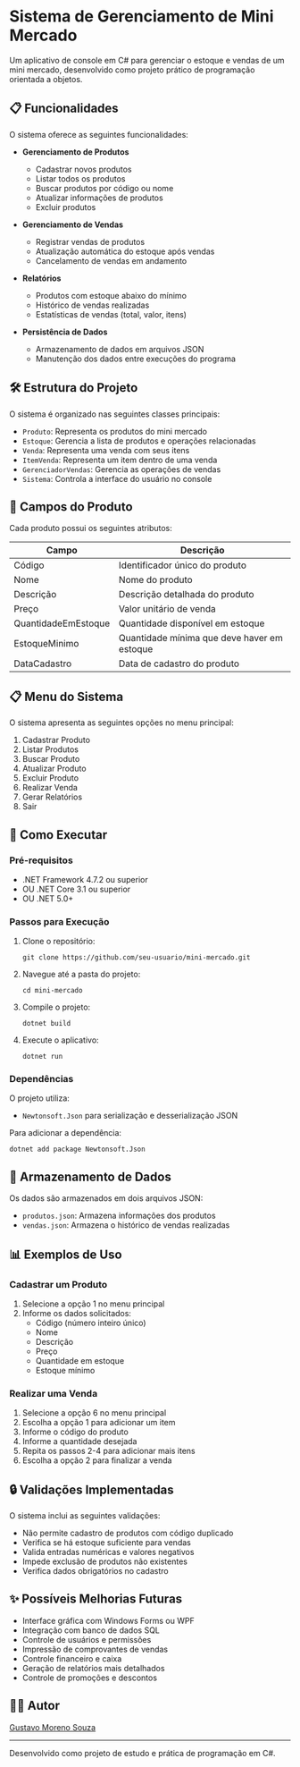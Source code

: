 # Sistema de Gerenciamento de Mini Mercado

Um aplicativo de console em C# para gerenciar o estoque e vendas de um mini mercado, desenvolvido como projeto prático de programação orientada a objetos.

## 📋 Funcionalidades

O sistema oferece as seguintes funcionalidades:

- **Gerenciamento de Produtos**
  - Cadastrar novos produtos
  - Listar todos os produtos
  - Buscar produtos por código ou nome
  - Atualizar informações de produtos
  - Excluir produtos

- **Gerenciamento de Vendas**
  - Registrar vendas de produtos
  - Atualização automática do estoque após vendas
  - Cancelamento de vendas em andamento

- **Relatórios**
  - Produtos com estoque abaixo do mínimo
  - Histórico de vendas realizadas
  - Estatísticas de vendas (total, valor, itens)

- **Persistência de Dados**
  - Armazenamento de dados em arquivos JSON
  - Manutenção dos dados entre execuções do programa

## 🛠️ Estrutura do Projeto

O sistema é organizado nas seguintes classes principais:

- `Produto`: Representa os produtos do mini mercado
- `Estoque`: Gerencia a lista de produtos e operações relacionadas
- `Venda`: Representa uma venda com seus itens
- `ItemVenda`: Representa um item dentro de uma venda
- `GerenciadorVendas`: Gerencia as operações de vendas
- `Sistema`: Controla a interface do usuário no console

## 📝 Campos do Produto

Cada produto possui os seguintes atributos:

| Campo | Descrição |
|-------|-----------|
| Código | Identificador único do produto |
| Nome | Nome do produto |
| Descrição | Descrição detalhada do produto |
| Preço | Valor unitário de venda |
| QuantidadeEmEstoque | Quantidade disponível em estoque |
| EstoqueMinimo | Quantidade mínima que deve haver em estoque |
| DataCadastro | Data de cadastro do produto |

## 📋 Menu do Sistema

O sistema apresenta as seguintes opções no menu principal:

1. Cadastrar Produto
2. Listar Produtos
3. Buscar Produto
4. Atualizar Produto
5. Excluir Produto
6. Realizar Venda
7. Gerar Relatórios
8. Sair

## 🚀 Como Executar

### Pré-requisitos

- .NET Framework 4.7.2 ou superior
- OU .NET Core 3.1 ou superior
- OU .NET 5.0+

### Passos para Execução

1. Clone o repositório:
   ```
   git clone https://github.com/seu-usuario/mini-mercado.git
   ```

2. Navegue até a pasta do projeto:
   ```
   cd mini-mercado
   ```

3. Compile o projeto:
   ```
   dotnet build
   ```

4. Execute o aplicativo:
   ```
   dotnet run
   ```

### Dependências

O projeto utiliza:
- `Newtonsoft.Json` para serialização e desserialização JSON

Para adicionar a dependência:
```
dotnet add package Newtonsoft.Json
```

## 📂 Armazenamento de Dados

Os dados são armazenados em dois arquivos JSON:
- `produtos.json`: Armazena informações dos produtos
- `vendas.json`: Armazena o histórico de vendas realizadas

## 📊 Exemplos de Uso

### Cadastrar um Produto

1. Selecione a opção 1 no menu principal
2. Informe os dados solicitados:
   - Código (número inteiro único)
   - Nome 
   - Descrição
   - Preço
   - Quantidade em estoque
   - Estoque mínimo

### Realizar uma Venda

1. Selecione a opção 6 no menu principal
2. Escolha a opção 1 para adicionar um item
3. Informe o código do produto
4. Informe a quantidade desejada
5. Repita os passos 2-4 para adicionar mais itens
6. Escolha a opção 2 para finalizar a venda

## 🔒 Validações Implementadas

O sistema inclui as seguintes validações:

- Não permite cadastro de produtos com código duplicado
- Verifica se há estoque suficiente para vendas
- Valida entradas numéricas e valores negativos
- Impede exclusão de produtos não existentes
- Verifica dados obrigatórios no cadastro

## ✨ Possíveis Melhorias Futuras

- Interface gráfica com Windows Forms ou WPF
- Integração com banco de dados SQL
- Controle de usuários e permissões
- Impressão de comprovantes de vendas
- Controle financeiro e caixa
- Geração de relatórios mais detalhados
- Controle de promoções e descontos

## 👨‍💻 Autor

[Gustavo Moreno Souza](https://github.com/seu-usuario)

---

Desenvolvido como projeto de estudo e prática de programação em C#.
